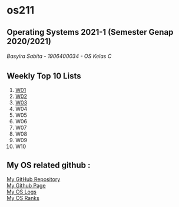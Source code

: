 # os211
## Operating Systems 2021-1 (Semester Genap 2020/2021)
###### Basyira Sabita - 1906400034 - OS Kelas C 

Weekly Top 10 Lists
--------------------------------------------------
1. [W01](W01/)
2. [W02](W02/)
3. [W03](W03/)
4. W04
5. W05
6. W06
7. W07
8. W08
9. W09
10. W10

My OS related github :
--------------------------------------------------
[My GitHub Repository](https://github.com/basyirasabita/os211)<br>
[My Github Page](https://basyirasabita.github.io/os211/)<br>
[My OS Logs](https://basyirasabita.github.io/os211/TXT/mylog.txt)<br>
[My OS Ranks](https://basyirasabita.github.io/os211/TXT/myrank.txt)

